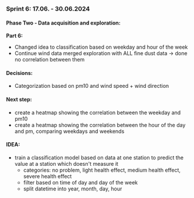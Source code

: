 ### Sprint 6: 17.06. - 30.06.2024

#### Phase Two - Data acquisition and exploration:
__Part 6:__ 
- Changed idea to classification based on weekday and hour of the week
- Continue wind data merged exploration with ALL fine dust data -> done no correlation between them

#### Decisions:
- Categorization based on pm10 and wind speed + wind direction 

#### Next step:
- create a heatmap showing the correlation between the weekday and pm10
- create a heatmap showing the correlation between the hour of the day and pm, comparing weekdays and weekends

#### IDEA:
- train a classification model based on data at one station to predict the value at a station which doesn't measure it
    - categories: no problem, light health effect, medium health effect, severe health effect
    - filter based on time of day and day of the week
    - split datetime into year, month, day, hour
